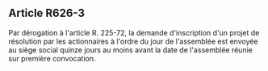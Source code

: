 Article R626-3
----
Par dérogation à l'article R. 225-72, la demande d'inscription d'un projet de
résolution par les actionnaires à l'ordre du jour de l'assemblée est envoyée au
siège social quinze jours au moins avant la date de l'assemblée réunie sur
première convocation.
